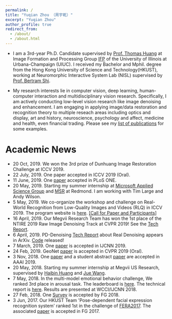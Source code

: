 ```yaml
---
permalink: /
title: "Yuqian Zhou （周宇乾）"
excerpt: "Yuqian Zhou"
author_profile: true
redirect_from: 
  - /about/
  - /about.html
---
```



* I am a 3rd-year Ph.D. Candidate supervised by [Prof. Thomas Huang](https://scholar.google.com/citations?user=rGF6-WkAAAAJ&hl=en&oi=ao) at Image Formation and Processing Group [IFP](http://ifp-uiuc.github.io/) of the University of Illinois at Urbana-Champaign (UIUC). I received my Bachelor and Mphil. degree from the Hong Kong University of Science and Technology(HKUST), working at Neuromorphic Interactive System Lab (NISL) supervised by [Prof. Bertram Shi](http://www.ee.ust.hk/~eebert/). 

* My research interests lie in computer vision, deep learning, human-computer interaction and multidisciplinary vision research. Specifically, I am actively conducting low-level vision research like image denoising and enhancement. I am engaging in applying image/data restoration and recognition theory to multiple reseach areas including optics and display, art and history, neuroscience, psychology and affect, medicine and health, even financial trading. Please see my [list of publications](https://yzhouas.github.io/publications/) for some examples.


# Academic News
* 20 Oct, 2019. We won the 3rd prize of Dunhuang Image Restoration Challenge at ICCV 2019.
* 22 July, 2019. One paper accepted in ICCV 2019 (Oral).
* 11 June, 2019. One [paper](https://journals.plos.org/plosone/article?id=10.1371/journal.pone.0218942) accepted in PLoS ONE.
* 20 May, 2019. Starting my summer internship at [Microsoft Applied Science Group](https://www.microsoft.com/en-us/research/lab/applied-sciences-group/) and [MSR](https://www.microsoft.com/en-us/research/) at Redmond. I am working with Tim Large and Andy Wilson.
* 5 May, 2019. We co-organize the workshop and challenge on Real-World Recognition from Low-Quality Images and Videos (RLQ) in ICCV 2019. The program website is [here](http://forlq.org/). [[Call for Paper and Participants]](http://forlq.org/)
* 16 April, 2019. Our Megvii Research Team has won the 1st place of the NTIRE 2019 Raw Image Denoising Track at CVPR 2019! See the [Tech Report](https://arxiv.org/abs/1904.12945).
* 6 April, 2019. PD-Denoising [Tech Report](https://arxiv.org/pdf/1904.03485.pdf) about Real Denoising appears in ArXiv. [Code](https://github.com/yzhouas/PD-Denoising-pytorch) released! 
* 7 March, 2019. One [paper](https://arxiv.org/abs/1804.07353) is accepted in IJCNN 2019.
* 24 Feb, 2019. GeoNet [paper](https://arxiv.org/abs/1901.00680) is accepted in CVPR 2019 (Oral).
* 3 Nov, 2018. One [paper](https://arxiv.org/abs/1804.05275) and a student abstract [paper](https://www.aaai.org/Papers/AAAI/2019/SA-ZhouY.332.pdf) are accepted in AAAI 2019.
* 20 May, 2018. Starting my summer internship at Megvii US Research, supervised by [Haibin Huang](https://people.cs.umass.edu/~hbhuang/) and [Jue Wang](https://www.juew.org/).
* 7 May, 2018. In the multi-model emotional behavior challenge, We ranked 3rd place in arousal task. The leaderboard is [here](https://www2.informatik.uni-hamburg.de/wtm/OMG-EmotionChallenge/#). The technical report is [here](https://arxiv.org/abs/1805.00625).  Results are presented at WCCI/IJCNN 2018.
* 27 Feb, 2018. One [Survey](https://ieeexplore.ieee.org/abstract/document/8373914) is accepted by FG 2018.
* 3 Jun, 2017. Our HKUST Team 'Pose-dependent facial expression recognition system' ranked 1st in the challenge of [FERA2017](https://arxiv.org/abs/1702.04174). The associated [paper](https://ieeexplore.ieee.org/abstract/document/7961835) is accepted in FG 2017.

